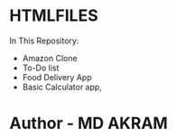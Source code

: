 # HTMLFILES
In This Repository:
- Amazon Clone
- To-Do list
- Food Delivery App
- Basic Calculator app,
  
# Author - MD AKRAM
